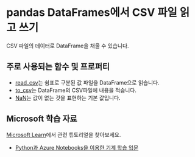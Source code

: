 # pandas DataFrames에서 CSV 파일 읽고 쓰기

CSV 파일의 데이터로 DataFrame을 채울 수 있습니다.

## 주로 사용되는 함수 및 프로퍼티

- [read_csv](https://pandas.pydata.org/pandas-docs/stable/reference/api/pandas.read_csv.html)는 쉼표로 구분된 값 파일을 DataFrame으로 읽습니다.
- [to_csv](https://pandas.pydata.org/pandas-docs/stable/reference/api/pandas.DataFrame.to_csv.html)는 DataFrame의 CSV파일에 내용을 적습니다.
- [NaN](https://pandas.pydata.org/pandas-docs/stable/user_guide/missing_data.html)는 값이 없는 것을 표현하는 기본 값입니다.

## Microsoft 학습 자료

[Microsoft Learn](https://learn.microsoft.com/?WT.mc_id=python-c9-niner)에서 관련 튜토리얼을 찾아보세요.

- [Python과 Azure Notebooks을 이용한 기계 학습 입문](https://docs.microsoft.com/learn/paths/intro-to-ml-with-python/?WT.mc_id=python-c9-niner)
